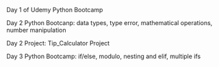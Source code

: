 Day 1 of Udemy Python Bootcamp

Day 2 Python Bootcanp: data types, type error, mathematical operations, number manipulation

Day 2 Project:  Tip_Calculator Project

Day 3 Python Bootcamp: if/else, modulo, nesting and elif, multiple ifs
